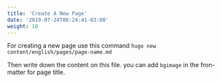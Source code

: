 ```yaml
---
title: 'Create A New Page'
date: '2019-07-24T06:24:41-03:00'
weight: 10
---
```


For creating a new page use this command `hugo new content/english/pages/page-name.md`

Then write down the content on this file. you can add `bgimage` in the fron-matter for page title.
